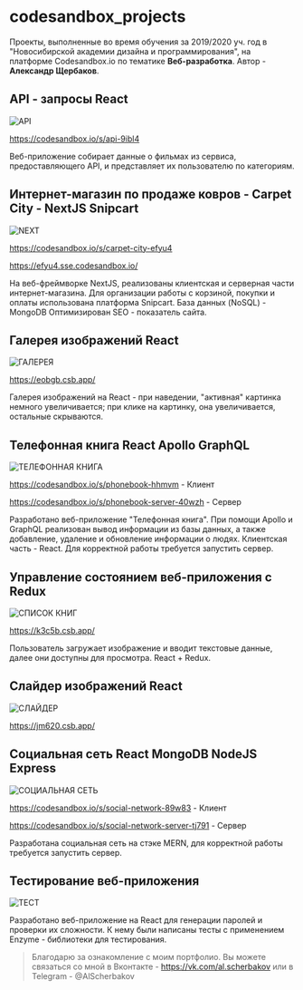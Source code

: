 # codesandbox_projects
Проекты, выполненные во время обучения за 2019/2020 уч. год в "Новосибирской академии дизайна и программирования", на платформе Codesandbox.io по тематике **Веб-разработка**. Автор - **Александр Щербаков**.

## API - запросы React

![API](https://i.imgur.com/EcM7fU6.png)

https://codesandbox.io/s/api-9ibl4

Веб-приложение собирает данные о фильмах из сервиса, предоставляющего API, и представляет их пользователю по категориям.

## Интернет-магазин по продаже ковров - Carpet City - NextJS Snipcart

![NEXT](https://i.imgur.com/bl65AX3.jpg)

https://codesandbox.io/s/carpet-city-efyu4

https://efyu4.sse.codesandbox.io/

На веб-фреймворке NextJS, реализованы клиентская и серверная части интернет-магазина.
Для организации работы с корзиной, покупки и оплаты использована платформа Snipcart. База данных (NoSQL) - MongoDB Оптимизирован SEO - показатель сайта.

## Галерея изображений React

![ГАЛЕРЕЯ](https://i.imgur.com/RxjoKBk.jpg)

https://eobgb.csb.app/

Галерея изображений на React - при наведении, "активная" картинка немного увеличивается; при клике на картинку, она увеличивается, остальные скрываются.

## Телефонная книга React Apollo GraphQL

![ТЕЛЕФОННАЯ КНИГА](https://i.imgur.com/2R1ds0W.jpg)

https://codesandbox.io/s/phonebook-hhmvm - Клиент

https://codesandbox.io/s/phonebook-server-40wzh - Сервер

Разработано веб-приложение "Телефонная книга". При помощи Apollo и GraphQL реализован вывод информации из базы данных, а также добавление, удаление и обновление информации о людях. Клиентская часть - React. Для корректной работы требуется запустить сервер.

## Управление состоянием веб-приложения с Redux

![СПИСОК КНИГ](https://i.imgur.com/c2jDfTF.png)

https://k3c5b.csb.app/

Пользователь загружает изображение и вводит текстовые данные, далее они доступны для просмотра. React + Redux.

## Слайдер изображений React

![СЛАЙДЕР](https://i.imgur.com/qMcifiW.png)

https://jm620.csb.app/

## Социальная сеть React MongoDB NodeJS Express

![СОЦИАЛЬНАЯ СЕТЬ](https://i.imgur.com/bBis0yr.png)

https://codesandbox.io/s/social-network-89w83 - Клиент

https://codesandbox.io/s/social-network-server-tj791 - Сервер

Разработана социальная сеть на стэке MERN, для корректной работы требуется запустить сервер.

## Тестирование веб-приложения

![ТЕСТ](https://i.imgur.com/esgB793.jpg)

Разработано веб-приложение на React  для генерации паролей и проверки их сложности. К нему были написаны тесты с применением Enzyme - библиотеки для тестирования.

> Благодарю за ознакомление с моим портфолио. Вы можете связаться со мной в Вконтакте - https://vk.com/al.scherbakov или в Telegram - @AlScherbakov
